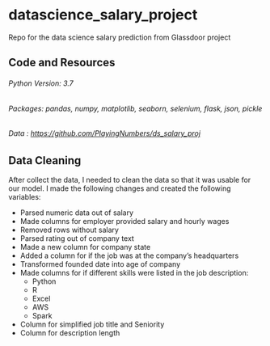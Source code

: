 # datascience_salary_project
Repo for the data science salary prediction from Glassdoor project

## Code and Resources 
###### Python Version: 3.7
###### Packages: pandas, numpy, matplotlib, seaborn, selenium, flask, json, pickle 
###### Data : https://github.com/PlayingNumbers/ds_salary_proj 


## Data Cleaning
After collect the data, I needed to clean the data so that it was usable for our model. I made the following changes and created the following variables:
- Parsed numeric data out of salary
- Made columns for employer provided salary and hourly wages
- Removed rows without salary
- Parsed rating out of company text
- Made a new column for company state
- Added a column for if the job was at the company’s headquarters
- Transformed founded date into age of company
- Made columns for if different skills were listed in the job description:
  - Python
  - R
  - Excel
  - AWS
  - Spark
- Column for simplified job title and Seniority
- Column for description length
